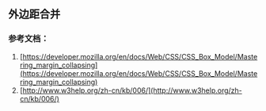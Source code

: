 ## 外边距合并

### 参考文档：

1. [https://developer.mozilla.org/en/docs/Web/CSS/CSS_Box_Model/Mastering_margin_collapsing](https://developer.mozilla.org/en/docs/Web/CSS/CSS_Box_Model/Mastering_margin_collapsing)
2. [http://www.w3help.org/zh-cn/kb/006/](http://www.w3help.org/zh-cn/kb/006/)